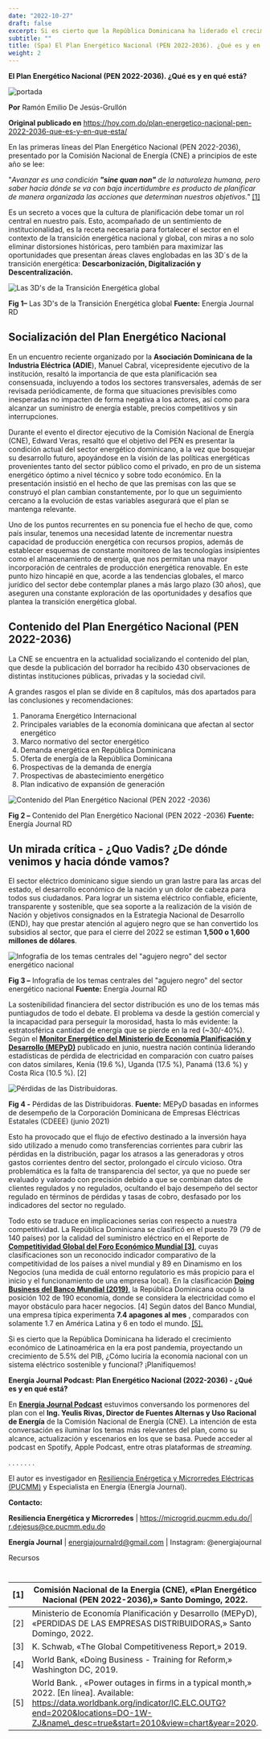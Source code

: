 ```yaml
---
date: "2022-10-27"
draft: false
excerpt: Si es cierto que la República Dominicana ha liderado el crecimiento económico de Latinoamérica en la era post pandemia, proyectando un crecimiento de 5.5% del PIB, ¿Cómo luciría la economía nacional con un sistema eléctrico sostenible y funcional? ¡Planifiquemos!.
subtitle: ""
title: (Spa) El Plan Energético Nacional (PEN 2022-2036). ¿Qué es y en qué está?
weight: 2
---
```


**El Plan Energético Nacional (PEN 2022-2036). ¿Qué es y en qué está?**

![portada](/blog/mg-series/02-PEN/portada.png)

**Por** Ramón Emilio De Jesús-Grullón

**Original publicado en** https://hoy.com.do/plan-energetico-nacional-pen-2022-2036-que-es-y-en-que-esta/

En las primeras líneas del Plan Energético Nacional (PEN 2022-2036), presentado por la Comisión Nacional de Energía (CNE) a principios de este año se lee:

"_Avanzar es una condición **"sine quan non"** de la naturaleza humana, pero saber hacia dónde se va con baja incertidumbre es producto de planificar de manera organizada las acciones que determinan nuestros objetivos."_ [[1]](https://www.cne.gob.do/documentos/plan-energetico-nacional-pen/)

Es un secreto a voces que la cultura de planificación debe tomar un rol central en nuestro país. Esto, acompañado de un sentimiento de institucionalidad, es la receta necesaria para fortalecer el sector en el contexto de la transición energética nacional y global, con miras a no solo eliminar distorsiones históricas, pero también para maximizar las oportunidades que presentan áreas claves englobadas en las 3D´s de la transición energética: **Descarbonización, Digitalización y Descentralización.**

![Las 3D's de la Transición Energética global](/blog/mg-series/03-SUN/Fig3.png)

**Fig 1–** Las 3D's de la Transición Energética global **Fuente:** Energía Journal RD

## Socialización del Plan Energético Nacional

En un encuentro reciente organizado por la **Asociación Dominicana de la Industria Eléctrica (ADIE**), Manuel Cabral, vicepresidente ejecutivo de la institución, resaltó la importancia de que esta planificación sea consensuada, incluyendo a todos los sectores transversales, además de ser revisada periódicamente, de forma que situaciones previsibles como inesperadas no impacten de forma negativa a los actores, así como para alcanzar un suministro de energía estable, precios competitivos y sin interrupciones.

Durante el evento el director ejecutivo de la Comisión Nacional de Energía (CNE), Edward Veras, resaltó que el objetivo del PEN es presentar la condición actual del sector energético dominicano, a la vez que bosquejar su desarrollo futuro, apoyándose en la visión de las políticas energéticas provenientes tanto del sector público como el privado, en pro de un sistema energético óptimo a nivel técnico y sobre todo económico. En la presentación insistió en el hecho de que las premisas con las que se construyó el plan cambian constantemente, por lo que un seguimiento cercano a la evolución de estas variables asegurará que el plan se mantenga relevante.

Uno de los puntos recurrentes en su ponencia fue el hecho de que, como país insular, tenemos una necesidad latente de incrementar nuestra capacidad de producción energética con recursos propios, además de establecer esquemas de constante monitoreo de las tecnologías insipientes como el almacenamiento de energía, que nos permitan una mayor incorporación de centrales de producción energética renovable. En este punto hizo hincapié en que, acorde a las tendencias globales, el marco jurídico del sector debe contemplar planes a más largo plazo (30 años), que aseguren una constante exploración de las oportunidades y desafíos que plantea la transición energética global.

## Contenido del Plan Energético Nacional (PEN 2022-2036)

La CNE se encuentra en la actualidad socializando el contenido del plan, que desde la publicación del borrador ha recibido 430 observaciones de distintas instituciones públicas, privadas y la sociedad civil.

A grandes rasgos el plan se divide en 8 capítulos, más dos apartados para las conclusiones y recomendaciones:

1. Panorama Energético Internacional
2. Principales variables de la economía dominicana que afectan al sector energético
3. Marco normativo del sector energético
4. Demanda energética en República Dominicana
5. Oferta de energía de la República Dominicana
6. Prospectivas de la demanda de energía
7. Prospectivas de abastecimiento energético
8. Plan indicativo de expansión de generación

![Contenido del Plan Energético Nacional (PEN 2022 -2036)](/blog/mg-series/02-PEN/Fig2.png)

**Fig 2 –** Contenido del Plan Energético Nacional (PEN 2022 -2036) **Fuente:** Energía Journal RD

## Un mirada crítica - ¿Quo Vadis? ¿De dónde venimos y hacia dónde vamos?

El sector eléctrico dominicano sigue siendo un gran lastre para las arcas del estado, el desarrollo económico de la nación y un dolor de cabeza para todos sus ciudadanos. Para lograr un sistema eléctrico confiable, eficiente, transparente y sostenible, que sea soporte a la realización de la visión de Nación y objetivos consignados en la Estrategia Nacional de Desarrollo (END), hay que prestar atención al agujero negro que se han convertido los subsidios al sector, que para el cierre del 2022 se estiman **1,500 o 1,600 millones de dólares**.

![Infografía de los temas centrales del "agujero negro" del sector energético nacional](/blog/mg-series/02-PEN/Fig3.png)

**Fig 3 –** Infografía de los temas centrales del "agujero negro" del sector energético nacional **Fuente:** Energía Journal RD

La sostenibilidad financiera del sector distribución es uno de los temas más puntiagudos de todo el debate. El problema va desde la gestión comercial y la incapacidad para perseguir la morosidad, hasta lo más evidente: la estratosférica cantidad de energía que se pierde en la red (~30/-40%). Según el [**Monitor Energético del Ministerio de Economía Planificación y Desarrollo (MEPyD)**](https://mepyd.gob.do/publicaciones/monitor-energetico-abril-2022) publicado en junio, nuestra nación continúa liderando estadísticas de pérdida de electricidad en comparación con cuatro países con datos similares, Kenia (19.6 %), Uganda (17.5 %), Panamá (13.6 %) y Costa Rica (10.5 %). [2]

![Pérdidas de las Distribuidoras.](/blog/mg-series/02-PEN/Fig4.png)

**Fig 4 -** Pérdidas de las Distribuidoras. **Fuente:** MEPyD basadas en informes de desempeño de la Corporación Dominicana de Empresas Eléctricas Estatales (CDEEE) (junio 2021)

Esto ha provocado que el flujo de efectivo destinado a la inversión haya sido utilizado a menudo como transferencias corrientes para cubrir las pérdidas en la distribución, pagar los atrasos a las generadoras y otros gastos corrientes dentro del sector, prolongado el círculo vicioso. Otra problemática es la falta de transparencia del sector, ya que no puede ser evaluado y valorado con precisión debido a que se combinan datos de clientes regulados y no regulados, ocultando el bajo desempeño del sector regulado en términos de pérdidas y tasas de cobro, desfasado por los indicadores del sector no regulado.

Todo esto se traduce en implicaciones serias con respecto a nuestra competitividad. La República Dominicana se clasificó en el puesto 79 (79 de 140 países) por la calidad del suministro eléctrico en el Reporte de [**Competitividad Global del Foro Económico Mundial [3]**,](https://www.weforum.org/reports/how-to-end-a-decade-of-lost-productivity-growth) cuyas clasificaciones son un reconocido indicador comparativo de la competitividad de los países a nivel mundial y 89 en Dinamismo en los Negocios (una medida de cuál entorno regulatorio es más propicio para el inicio y el funcionamiento de una empresa local). En la clasificación [**Doing Business del Banco Mundial (2019)**,](https://www.doingbusiness.org/content/dam/doingBusiness/media/Annual-Reports/English/DB2019-report_web-version.pdf) la República Dominicana ocupó la posición 102 de 190 economía, donde se considera la electricidad como el mayor obstáculo para hacer negocios. [4] Según datos del Banco Mundial, una empresa típica experimenta **7.4 apagones al mes** , comparados con solamente 1.7 en América Latina y 6 en todo el mundo. [[5].](https://data.worldbank.org/indicator/IC.ELC.OUTG?end=2020&locations=DO-1W-ZJ&name_desc=true&start=2010&view=chart&year=2020)

Si es cierto que la República Dominicana ha liderado el crecimiento económico de Latinoamérica en la era post pandemia, proyectando un crecimiento de 5.5% del PIB, ¿Cómo luciría la economía nacional con un sistema eléctrico sostenible y funcional? ¡Planifiquemos!

**Energía Journal Podcast: Plan Energético Nacional (2022-2036) - ¿Qué es y en qué está?**

En [**Energia Journal Podcast**](https://open.spotify.com/track/1yPxCvOexqLtUwf3qN44ox?si=602af81bff8f4546) estuvimos conversando los pormenores del plan con el **Ing. Yeulis Rivas, Director de Fuentes Alternas y Uso Racional de Energía** de la Comisión Nacional de Energía (CNE). La intención de esta conversación es iluminar los temas más relevantes del plan, como su alcance, actualización y escenarios en los que se basa. Puede acceder al podcast en Spotify, Apple Podcast, entre otras plataformas de _streaming._

. . . . . . .

El autor es investigador en [Resiliencia Enérgetica y Microrredes Eléctricas (PUCMM)](https://sites.nationalacademies.org/PGA/PEER/PEERscience/PGA_364187) y Especialista en Energía (Energía Journal).

**Contacto:**

**Resiliencia Energética y Microrredes** | https://microgrid.pucmm.edu.do/| r.dejesus@ce.pucmm.edu.do

**Energía Journal** | energiajournalrd@gmail.com | Instagram: @energiajournal

Recursos

#

| [1] | Comisión Nacional de la Energia (CNE), «Plan Energético Nacional (PEN 2022-2036),» Santo Domingo, 2022. |
| --- | --- |
| [2] | Ministerio de Economía Planificación y Desarrollo (MEPyD), «PERDIDAS DE LAS EMPRESAS DISTRIBUIDORAS,» Santo Domingo, 2022. |
| [3] | K. Schwab, «The Global Competitiveness Report,» 2019. |
| [4] | World Bank, «Doing Business - Training for Reform,» Washington DC, 2019. |
| [5] | World Bank. , «Power outages in firms in a typical month,» 2022. [En línea]. Available: https://data.worldbank.org/indicator/IC.ELC.OUTG?end=2020&locations=DO-1W-ZJ&name\_desc=true&start=2010&view=chart&year=2020. |